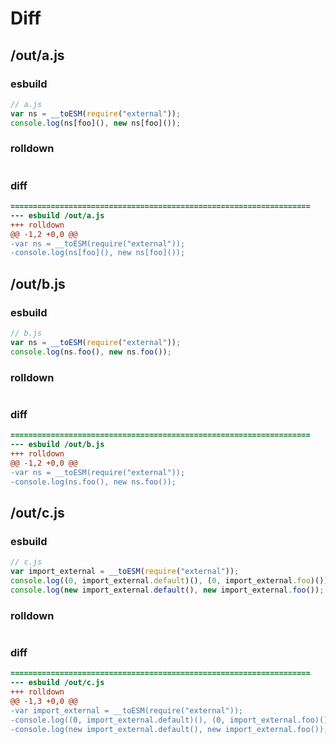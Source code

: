 # Diff
## /out/a.js
### esbuild
```js
// a.js
var ns = __toESM(require("external"));
console.log(ns[foo](), new ns[foo]());
```
### rolldown
```js

```
### diff
```diff
===================================================================
--- esbuild	/out/a.js
+++ rolldown	
@@ -1,2 +0,0 @@
-var ns = __toESM(require("external"));
-console.log(ns[foo](), new ns[foo]());

```
## /out/b.js
### esbuild
```js
// b.js
var ns = __toESM(require("external"));
console.log(ns.foo(), new ns.foo());
```
### rolldown
```js

```
### diff
```diff
===================================================================
--- esbuild	/out/b.js
+++ rolldown	
@@ -1,2 +0,0 @@
-var ns = __toESM(require("external"));
-console.log(ns.foo(), new ns.foo());

```
## /out/c.js
### esbuild
```js
// c.js
var import_external = __toESM(require("external"));
console.log((0, import_external.default)(), (0, import_external.foo)());
console.log(new import_external.default(), new import_external.foo());
```
### rolldown
```js

```
### diff
```diff
===================================================================
--- esbuild	/out/c.js
+++ rolldown	
@@ -1,3 +0,0 @@
-var import_external = __toESM(require("external"));
-console.log((0, import_external.default)(), (0, import_external.foo)());
-console.log(new import_external.default(), new import_external.foo());

```